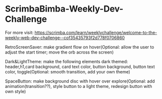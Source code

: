 # ScrimbaBimba-Weekly-Dev-Challenge

For more visit: https://scrimba.com/learn/weeklychallenge/welcome-to-the-weekly-web-dev-challenge--cof35435793f2d778f0706860

RetroScreenSaver: make gradient flow on hover(Optional: allow the user to adjust the start timer; move the orb across the screen)

Dark&LightTheme: make the following elements dark themed: header,h1,card background, card text color, button background, button text color, toggle(Optional: smooth transition, add your own theme)

SpaceButton: make background disc with hover over explore(Optional: add animation(transition??), style button to a light theme, redesign button with own style)